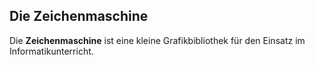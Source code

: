 ## Die Zeichenmaschine

Die **Zeichenmaschine** ist eine kleine Grafikbibliothek für den Einsatz im Informatikunterricht. 
